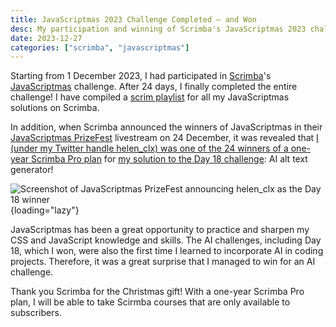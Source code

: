 ```yaml
---
title: JavaScriptmas 2023 Challenge Completed — and Won
desc: My participation and winning of Scrimba's JavaScriptmas 2023 challenge.
date: 2023-12-27
categories: ["scrimba", "javascriptmas"]
---
```


Starting from 1 December 2023, I had participated in [Scrimba](https://scrimba.com/)'s [JavaScriptmas](https://scrimba.com/learn/javascriptmas) challenge. After 24 days, I finally completed the entire challenge! I have compiled a [scrim playlist](https://scrimba.com/playlist/pdpB3JZfE) for all my JavaScriptmas solutions on Scrimba.

In addition, when Scrimba announced the winners of JavaScriptmas in their [JavaScriptmas PrizeFest](https://www.youtube.com/live/Y0tc4DTS0e8) livestream on 24 December, it was revealed that [I (under my Twitter handle helen\_clx) was one of the 24 winners of a one-year Scrimba Pro plan](https://www.youtube.com/live/Y0tc4DTS0e8?t=2190) for [my solution to the Day 18 challenge](https://scrimba.com/scrim/co79e43dcbacb329c01a1744f?pl=pdpB3JZfE): AI alt text generator!

![Screenshot of JavaScriptmas PrizeFest announcing helen_clx as the Day 18 winner](/assets/images/posts/JavaScriptmas-2023-Challenge-Completed-and-Won/JavaScriptmas-PrizeFest-2023-Day-18-winner.avif){loading="lazy"}

JavaScriptmas has been a great opportunity to practice and sharpen my CSS and JavaScript knowledge and skills. The AI challenges, including Day 18, which I won, were also the first time I learned to incorporate AI in coding projects. Therefore, it was a great surprise that I managed to win for an AI challenge.

Thank you Scrimba for the Christmas gift! With a one-year Scrimba Pro plan, I will be able to take Scirmba courses that are only available to subscribers.
